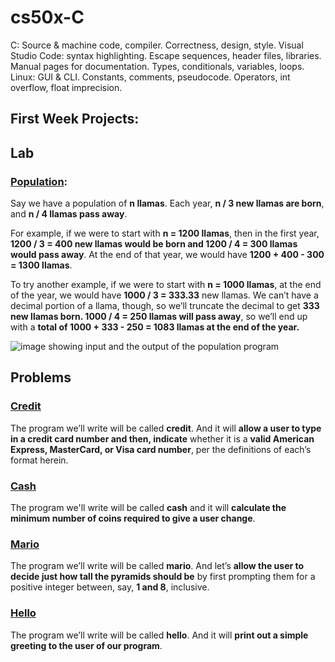 # cs50x-C
C: Source &amp; machine code, compiler. Correctness, design, style. Visual Studio Code: syntax highlighting. Escape sequences, header files, libraries. Manual pages for documentation. Types, conditionals, variables, loops. Linux: GUI &amp; CLI. Constants, comments, pseudocode. Operators, int overflow, float imprecision.


## First Week Projects:

## Lab

### [Population](https://github.com/Henalecam/cs50x-C/tree/main/population):
Say we have a population of **n llamas**. Each year, **n / 3 new llamas are born**, and **n / 4 llamas pass away**.

For example, if we were to start with **n = 1200 llamas**, then in the first year, **1200 / 3 = 400 new llamas would be born and 1200 / 4 = 300 llamas would pass away**. At the end of that year, we would have **1200 + 400 - 300 = 1300 llamas**.

To try another example, if we were to start with **n = 1000 llamas**, at the end of the year, we would have **1000 / 3 = 333.33** new llamas. We can’t have a decimal portion of a llama, though, so we’ll truncate the decimal to get **333 new llamas born. 1000 / 4 = 250 llamas will pass away**, so we’ll end up with a **total of 1000 + 333 - 250 = 1083 llamas at the end of the year.**

![image showing input and the output of the population program](https://cs50.harvard.edu/x/2021/labs/1/population/population.png)

## Problems

### [Credit](https://github.com/Henalecam/cs50x-C/tree/main/credit)
The program we’ll write will be called **credit**. And it will **allow a user to type in a credit card number and then, indicate** whether it is a **valid American Express, MasterCard, or Visa card number**, per the definitions of each’s format herein.


###  [Cash](https://github.com/Henalecam/cs50x-C/tree/main/cash)
The program we'll write will be called **cash** and it will **calculate the minimum number of coins required to give a user change**.

### [Mario](https://github.com/Henalecam/cs50x-C/tree/main/mario-more)
The program we’ll write will be called **mario**. And let’s **allow the user to decide just how tall the pyramids should be** by first prompting them for a positive integer between, say, **1 and 8**, inclusive.

### [Hello](https://github.com/Henalecam/cs50x-C/tree/main/hello)

The program we’ll write will be called **hello**. And it will **print out a simple greeting to the user of our program**.
